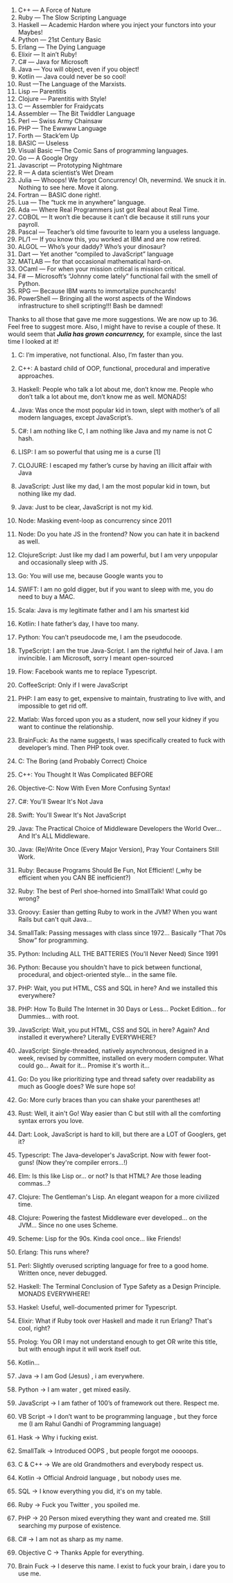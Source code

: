 1. C++ — A Force of Nature
2. Ruby — The Slow Scripting Language
3. Haskell — Academic Hardon where you inject your functors into your Maybes!
4. Python — 21st Century Basic
5. Erlang — The Dying Language
6. Elixir — It ain’t Ruby!
7. C# — Java for Microsoft
8. Java — You will object, even if you object!
9. Kotlin — Java could never be so cool!
10. Rust —The Language of the Marxists.
11. Lisp — Parentitis
12. Clojure — Parentitis with Style!
13. C — Assembler for Fraidycats
14. Assembler — The Bit Twiddler Language
15. Perl — Swiss Army Chainsaw
16. PHP — The Ewwww Language
17. Forth — Stack’em Up
18. BASIC — Useless
19. Visual Basic —The Comic Sans of programming languages.
20. Go — A Google Orgy
21. Javascript — Prototyping Nightmare
22. R — A data scientist’s Wet Dream
23. Julia — Whoops! We forgot Concurrency! Oh, nevermind. We snuck it in. Nothing to see here. Move it along.
24. Fortran — BASIC done right!.
25. Lua — The “tuck me in anywhere” language.
26. Ada — Where Real Programmers just got Real about Real Time.
27. COBOL — It won’t die because it can’t die because it still runs your payroll.
28. Pascal — Teacher’s old time favourite to learn you a useless language.
29. PL/1 — If you know this, you worked at IBM and are now retired.
30. ALGOL — Who’s your daddy? Who’s your dinosaur?
31. Dart — Yet another “compiled to JavaScript” language
32. MATLAB — for that occasional mathematical hard-on.
33. OCaml — For when your mission critical is mission critical.
34. F# — Microsoft’s “Johnny come lately” functional fail with the smell of Python.
35. RPG — Because IBM wants to immortalize punchcards!
36. PowerShell — Bringing all the worst aspects of the Windows infrastructure to shell scripting!!! Bash be damned!


Thanks to all those that gave me more suggestions. We are now up to 36. Feel free to suggest more. Also, I might have to revise a couple of these. It would seem that ***Julia has grown concurrency,*** for example, since the last time I looked at it!


1. C: I’m imperative, not functional. Also, I’m faster than you.
2. C++: A bastard child of OOP, functional, procedural and imperative approaches.
3. Haskell: People who talk a lot about me, don’t know me. People who don’t talk a lot about me, don’t know me as well. MONADS!
4. Java: Was once the most popular kid in town, slept with mother’s of all modern languages, except JavaScript’s.
5. C#: I am nothing like C, I am nothing like Java and my name is not C hash.
6. LISP: I am so powerful that using me is a curse [1]
7. CLOJURE: I escaped my father’s curse by having an illicit affair with Java
8. JavaScript: Just like my dad, I am the most popular kid in town, but nothing like my dad.
9. Java: Just to be clear, JavaScript is not my kid.
10. Node: Masking event-loop as concurrency since 2011
11. Node: Do you hate JS in the frontend? Now you can hate it in backend as well.
12. ClojureScript: Just like my dad I am powerful, but I am very unpopular and occasionally sleep with JS.
13. Go: You will use me, because Google wants you to
14. SWIFT: I am no gold digger, but if you want to sleep with me, you do need to buy a MAC.
15. Scala: Java is my legitimate father and I am his smartest kid
16. Kotlin: I hate father’s day, I have too many.
17. Python: You can’t pseudocode me, I am the pseudocode.
18. TypeScript: I am the true Java-Script. I am the rightful heir of Java. I am invincible. I am Microsoft, sorry I meant open-sourced
19. Flow: Facebook wants me to replace Typescript.
20. CoffeeScript: Only if I were JavaScript
21. PHP: I am easy to get, expensive to maintain, frustrating to live with, and impossible to get rid off.
22. Matlab: Was forced upon you as a student, now sell your kidney if you want to continue the relationship.
23. BrainFuck: As the name suggests, I was specifically created to fuck with developer’s mind. Then PHP took over.

24. C: The Boring (and Probably Correct) Choice
25. C++: You Thought It Was Complicated BEFORE
26. Objective-C: Now With Even More Confusing Syntax!
27. C#: You'll Swear It's Not Java
28. Swift: You'll Swear It's Not JavaScript
29. Java: The Practical Choice of Middleware Developers the World Over… And It's ALL Middleware.
30. Java: (Re)Write Once (Every Major Version), Pray Your Containers Still Work.
31. Ruby: Because Programs Should Be Fun, Not Efficient! (_why be efficient when you CAN BE inefficient?)
32. Ruby: The best of Perl shoe-horned into SmallTalk! What could go wrong?
33. Groovy: Easier than getting Ruby to work in the JVM? When you want Rails but can't quit Java…
34. SmallTalk: Passing messages with class since 1972… Basically “That 70s Show” for programming.
35. Python: Including ALL THE BATTERIES (You'll Never Need) Since 1991
36. Python: Because you shouldn't have to pick between functional, procedural, and object-oriented style… in the same file.
37. PHP: Wait, you put HTML, CSS and SQL in here? And we installed this everywhere?
38. PHP: How To Build The Internet in 30 Days or Less… Pocket Edition… for Dummies… with root.
39. JavaScript: Wait, you put HTML, CSS and SQL in here? Again? And installed it everywhere? Literally EVERYWHERE?
40. JavaScript: Single-threaded, natively asynchronous, designed in a week, revised by committee, installed on every modern computer. What could go… Await for it… Promise it's worth it…
41. Go: Do you like prioritizing type and thread safety over readability as much as Google does? We sure hope so!
42. Go: More curly braces than you can shake your parentheses at!
43. Rust: Well, it ain't Go! Way easier than C but still with all the comforting syntax errors you love.
44. Dart: Look, JavaScript is hard to kill, but there are a LOT of Googlers, get it?
45. Typescript: The Java-developer's JavaScript. Now with fewer foot-guns! (Now they're compiler errors…!)
46. Elm: Is this like Lisp or… or not? Is that HTML? Are those leading commas…?
47. Clojure: The Gentleman's Lisp. An elegant weapon for a more civilized time.
48. Clojure: Powering the fastest Middleware ever developed… on the JVM… Since no one uses Scheme.
49. Scheme: Lisp for the 90s. Kinda cool once… like Friends!
50. Erlang: This runs where?
51. Perl: Slightly overused scripting language for free to a good home. Written once, never debugged.
52. Haskell: The Terminal Conclusion of Type Safety as a Design Principle. MONADS EVERYWHERE!
53. Haskel: Useful, well-documented primer for Typescript.
54. Elixir: What if Ruby took over Haskell and made it run Erlang? That's cool, right?
55. Prolog: You OR I may not understand enough to get OR write this title, but with enough input it will work itself out.
56. Kotlin…



57. Java → I am God (Jesus) , i am everywhere.
58. Python → I am water , get mixed easily.
59. JavaScript → I am father of 100’s of framework out there. Respect me.
60. VB Script → I don’t want to be programming language , but they force me (I am Rahul Gandhi of Programming language)
61. Hask → Why i fucking exist.
62. SmallTalk → Introduced OOPS , but people forgot me ooooops.
63. C & C++ → We are old Grandmothers and everybody respect us.
64. Kotlin → Official Android language , but nobody uses me.
65. SQL → I know everything you did, it's on my table.
66. Ruby → Fuck you Twitter , you spoiled me.
67. PHP → 20 Person mixed everything they want and created me. Still searching my purpose of existence.
68. C# → I am not as sharp as my name.
69. Objective C → Thanks Apple for everything.
70. Brain Fuck → I deserve this name. I exist to fuck your brain, i dare you to use me.
